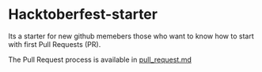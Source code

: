 # Hacktoberfest-starter
 
 Its a starter for new github memebers those who want to know how to start with first Pull Requests (PR).
 
 The Pull Request process is available in [pull_request.md](https://github.com/Asutosh989/Hacktoberfest-starter/blob/master/pull_request.md)
